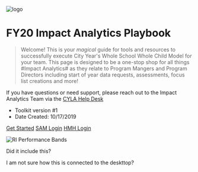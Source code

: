 <!-- _coverpage.md -->

![logo](/_images/testimage.jpg ':size=140x120')

# FY20 Impact Analytics Playbook

> Welcome! This is your *magical* guide for tools and resources to successfully execute City Year's Whole School Whole Child Model for your team. This page is designed to be a one-stop shop for all things #Impact Analytics# as they relate to Program Mangers and Program Directors including start of year data requests, assessments, focus list creations and more!

If you have questions or need support, please reach out to the Impact Analytics Team via the [CYLA Help Desk](https://cityyear.sharepoint.com/teams/lax/Lists/Test/Issue/newifs.aspx?List=53a03e3a-0288-41d4-b12c-bcdd86af087f&Source=https%3a//cityyear.sharepoint.com/teams/lax/Pages/My-CYLA-Help-Desk-Cases.aspx&RootFolder=&Web=23636188-2f45-4295-809c-a8ec947729e4)

- Toolkit version #1
- Date Created: 10/17/2019

[Get Started](README.md)
[SAM Login](https://h100002412.education.scholastic.com/ScholasticCentral)
[HMH Login](https://h100002412.education.scholastic.com/)


![RI Performance Bands](/_images/test2.jpeg)

Did it include this?


I am not sure how this is connected to the deskttop?
